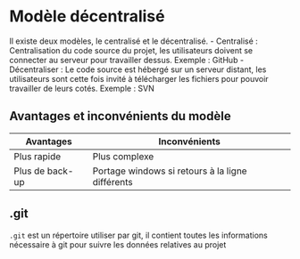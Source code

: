 # Modèle décentralisé

Il existe deux modèles, le centralisé et le décentralisé.
    - Centralisé : Centralisation du code source du projet, les utilisateurs doivent se connecter au serveur pour travailler dessus. Exemple : GitHub
    - Décentraliser : Le code source est hébergé sur un serveur distant, les utilisateurs sont cette fois invité à télécharger les fichiers pour pouvoir travailler de leurs cotés. Exemple : SVN


## Avantages et inconvénients du modèle 

| Avantages | Inconvénients |
| --------- | --------- |
| Plus rapide  | Plus complexe | 
| Plus de back-up | Portage windows si retours à la ligne différents | 

## .git 

`.git` est un répertoire utiliser par git, il contient toutes les informations nécessaire à git pour suivre les données relatives au projet



